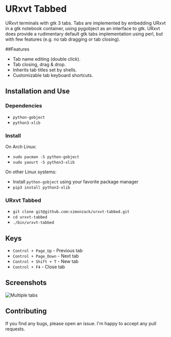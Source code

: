 # URxvt Tabbed

URxvt terminals with gtk 3 tabs.
Tabs are implemented by embedding URxvt in a gtk notebook container, using pygobject as an interface to gtk.
URxvt does provide a rudimentary default gtk tabs implementation using perl, but with few features (e.g. no tab dragging or tab closing).

##Features

- Tab name editing (double click).
- Tab closing, drag & drop.
- Inherits tab titles set by shells.
- Customizable tab keyboard shortcuts.

## Installation and Use

### Dependencies

- `python-gobject`
- `python3-xlib`

### Install

On Arch Linux:

- `sudo pacman -S python-gobject`
- `sudo yaourt -S python3-xlib`

On other Linux systems:

- Install `python-gobject` using your favorite package manager
- `pip3 install python3-xlib`

### URxvt Tabbed
- `git clone git@github.com:simonzack/urxvt-tabbed.git`
- `cd urxvt-tabbed`
- `./bin/urxvt-tabbed`

## Keys
- `Control + Page_Up` - Previous tab
- `Control + Page_Down` - Next tab
- `Control + Shift + T` - New tab
- `Control + F4` - Close tab

## Screenshots

![Multiple tabs](https://raw2.github.com/simonzack/urxvt-tabbed/master/screenshots/screenshot.png)

## Contributing

If you find any bugs, please open an issue.
I'm happy to accept any pull requests.
